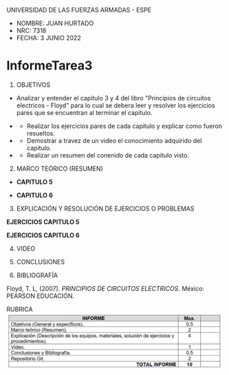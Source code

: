 UNIVERSIDAD DE LAS FUERZAS ARMADAS - ESPE

- NOMBRE: JUAN HURTADO
- NRC: 7318
- FECHA: 3 JUNIO 2022

# InformeTarea3

1. OBJETIVOS

- Analizar y entender el capitulo 3 y 4 del libro "Principios de circuitos electricos - Floyd" para lo cual se debera leer y resolver los ejercicios pares que se encuentran al terminar el capitulo.

- - Realizar los ejercicios pares de cada capitulo y explicar como fueron resueltos.
- - Demostrar a travez de un video el conocimiento adquirido del capitulo.
- - Realizar un resumen del conenido de cada capitulo visto.

2. MARCO TEÓRICO (RESUMEN)

- **CAPITULO 5**

- **CAPITULO 6**

3. EXPLICACIÓN Y RESOLUCIÓN DE EJERCICIOS O PROBLEMAS

**EJERCICIOS CAPITULO 5**

**EJERCICIOS CAPITULO 6**

4. VIDEO

5. CONCLUSIONES

6. BIBLIOGRAFÍA

Floyd, T. L, (2007). _PRINCIPIOS DE CIRCUITOS ELECTRICOS_. México: PEARSON EDUCACIÓN.

RUBRICA
![alt text](https://github.com/jlhurtado4/TAREA-3/blob/main/IMAGENES%20CAP%205%20Y%206/RubicasTarea.png)
